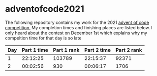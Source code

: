 # adventofcode2021  

The following repository contains my work for the 2021 [advent of code competition.](https://adventofcode.com) My completion times and finishing places are listed below.  I only heard about the contest on December 1st which explains why my compeltion time for that day is so late

| Day | Part 1 time | Part 1 rank | Part 2 time | Part 2 rank |
| --- | ----------- | ----------- | ----------- | ----------- |
| 1   | 22:12:25    | 103789      | 22:15:37    | 92371       |
| 2   | 00:02:56    | 930         | 00:06:17    | 1706        |